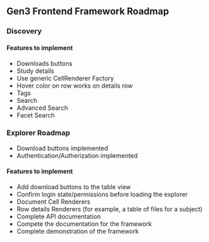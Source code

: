 ## Gen3 Frontend Framework Roadmap

### Discovery

#### Features to implement
* Downloads buttons
* Study details
* Use generic CellRenderer Factory
* Hover color on row works on details row
* Tags
* Search
* Advanced Search
* Facet Search


### Explorer Roadmap
* Download buttons implemented
* Authentication/Autherization implemented

#### Features to implement

* Add download buttons to the table view
* Confirm login state/permissions before loading the explorer
* Document Cell Renderers
* Row details Renderers (for example, a table of files for a subject)
* Complete API documentation
* Compete the documentation for the framework
* Complete demonstration of the framework
